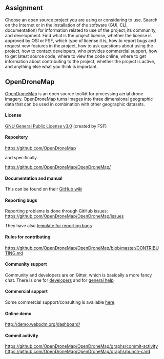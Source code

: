 ## Assignment
Choose an open source project you are using or considering to use.
Search on the Internet or in the installation of the software (GUI, CLI, documentation) 
for information related to use of the project, its community, and development. 
Find what is the project license, whether the license is approved by OSI or FSF, 
which type of license it is, how to report bugs and request new features in the project,
how to ask questions about using the project, how to contact developers,
who provides commercial support, how to get latest source code,
where to view the code online, where to get information about contributing to the project,
whether the project is active, and anything else what you think is important.

## OpenDroneMap
[OpenDroneMap](http://opendronemap.org/) is an open source toolkit for processing aerial drone imagery.
OpenDroneMap turns images into three dimensional geographic data that can be used in
combination with other geographic datasets.

#### License
[GNU General Public License v3.0](https://www.gnu.org/licenses/gpl-3.0.en.html)
(created by FSF)

#### Repository
https://github.com/OpenDroneMap

and specifically 

https://github.com/OpenDroneMap/OpenDroneMap/

#### Documentation and manual
This can be found on their [GitHub wiki](https://github.com/OpenDroneMap/OpenDroneMap/wiki)

#### Reporting bugs
Reporting problems is done through GitHub issues: https://github.com/OpenDroneMap/OpenDroneMap/issues

They have also [template for reporting bugs](https://github.com/OpenDroneMap/OpenDroneMap/blob/master/CONTRIBUTING.md)

#### Rules for contributing
https://github.com/OpenDroneMap/OpenDroneMap/blob/master/CONTRIBUTING.md

#### Community support
Community and developers are on Gitter, which is basically a more fancy chat. There is one for [developers](https://gitter.im/OpenDroneMap/OpenDroneMap)
and for [general help](https://gitter.im/OpenDroneMap/generalhelp)

#### Commercial support
Some commercial support/consulting is available [here](https://www.webodm.org/services#server-install).

#### Online demo
http://demo.webodm.org/dashboard/

#### Commit activity
https://github.com/OpenDroneMap/OpenDroneMap/graphs/commit-activity
https://github.com/OpenDroneMap/OpenDroneMap/graphs/punch-card


